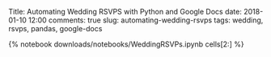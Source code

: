 Title: Automating Wedding RSVPS with Python and Google Docs
date: 2018-01-10 12:00
comments: true
slug: automating-wedding-rsvps
tags: wedding, rsvps, pandas, google-docs

{% notebook downloads/notebooks/WeddingRSVPs.ipynb cells[2:] %}
